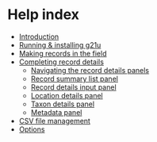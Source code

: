 # Help index

- [Introduction](https://burkmarr.github.io/g21u/docs/intro.md)
- [Running & installing g21u](https://burkmarr.github.io/g21u/docs/install.md)
- [Making records in the field]()
- [Completing record details]()
  - [Navigating the record details panels]()
  - [Record summary list panel]()
  - [Record details input panel]()
  - [Location details panel]()
  - [Taxon details panel]()
  - [Metadata panel]()
- [CSV file management]()
- [Options]()